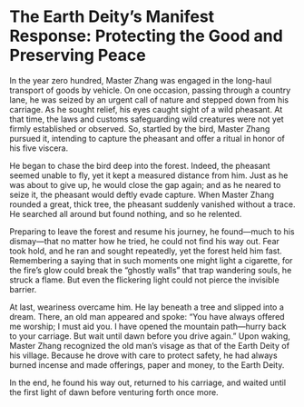 # The Earth Deity’s Manifest Response: Protecting the Good and Preserving Peace

In the year zero hundred, Master Zhang was engaged in the long-haul transport of goods by vehicle. On one occasion, passing through a country lane, he was seized by an urgent call of nature and stepped down from his carriage. As he sought relief, his eyes caught sight of a wild pheasant. At that time, the laws and customs safeguarding wild creatures were not yet firmly established or observed. So, startled by the bird, Master Zhang pursued it, intending to capture the pheasant and offer a ritual in honor of his five viscera.

He began to chase the bird deep into the forest. Indeed, the pheasant seemed unable to fly, yet it kept a measured distance from him. Just as he was about to give up, he would close the gap again; and as he neared to seize it, the pheasant would deftly evade capture. When Master Zhang rounded a great, thick tree, the pheasant suddenly vanished without a trace. He searched all around but found nothing, and so he relented.

Preparing to leave the forest and resume his journey, he found—much to his dismay—that no matter how he tried, he could not find his way out. Fear took hold, and he ran and sought repeatedly, yet the forest held him fast. Remembering a saying that in such moments one might light a cigarette, for the fire’s glow could break the “ghostly walls” that trap wandering souls, he struck a flame. But even the flickering light could not pierce the invisible barrier.

At last, weariness overcame him. He lay beneath a tree and slipped into a dream. There, an old man appeared and spoke: “You have always offered me worship; I must aid you. I have opened the mountain path—hurry back to your carriage. But wait until dawn before you drive again.” Upon waking, Master Zhang recognized the old man’s visage as that of the Earth Deity of his village. Because he drove with care to protect safety, he had always burned incense and made offerings, paper and money, to the Earth Deity.

In the end, he found his way out, returned to his carriage, and waited until the first light of dawn before venturing forth once more.